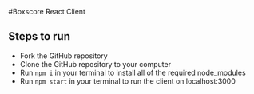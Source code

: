 #Boxscore React Client

## Steps to run
- Fork the GitHub repository
- Clone the GitHub repository to your computer
- Run `npm i` in your terminal to install all of the required node_modules
- Run `npm start` in your terminal to run the client on localhost:3000
